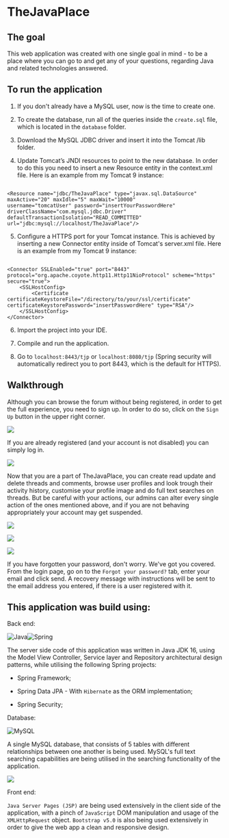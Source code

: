 

# TheJavaPlace

  

## The goal

This web application was created with one single goal in mind - to be a place where you can go to and get any of your questions, regarding Java and related technologies answered.

  

## To run the application

1. If you don't already have a MySQL user, now is the time to create one.

2. To create the database, run all of the queries inside the `create.sql` file, which is located in the `database` folder.

3. Download the MySQL JDBC driver and insert it into the Tomcat /lib folder.

4. Update Tomcat’s JNDI resources to point to the new database. In order to do this you need to insert a new Resource entity in the context.xml file. Here is an example from my Tomcat 9 instance:

```

<Resource name="jdbc/TheJavaPlace" type="javax.sql.DataSource"
maxActive="20" maxIdle="5" maxWait="10000"
username="tomcatUser" password="insertYourPasswordHere"
driverClassName="com.mysql.jdbc.Driver"
defaultTransactionIsolation="READ_COMMITTED"
url="jdbc:mysql://localhost/TheJavaPlace"/>

```

5. Configure a HTTPS port for your Tomcat instance. This is achieved by inserting a new Connector entity inside of Tomcat's server.xml file. Here is an example from my Tomcat 9 instance:

```

<Connector SSLEnabled="true" port="8443" protocol="org.apache.coyote.http11.Http11NioProtocol" scheme="https" secure="true">
	<SSLHostConfig>
		<Certificate certificateKeystoreFile="/directory/to/your/ssl/certificate" certificateKeystorePassword="insertPasswordHere" type="RSA"/>
	</SSLHostConfig>
</Connector>

```

  

6. Import the project into your IDE.

7. Compile and run the application.

8. Go to `localhost:8443/tjp` or `localhost:8080/tjp` (Spring security will automatically redirect you to port 8443, which is the default for HTTPS).

  

## Walkthrough

  

Although you can browse the forum without being registered, in order to get the full experience, you need to sign up. In order to do so, click on the `Sign Up` button in the upper right corner.

  
  

![](https://i.imgur.com/KDrgaXc.png)

  

If you are already registered (and your account is not disabled) you can simply log in.

  
  

![](https://i.imgur.com/gw0sWCf.png)

  

Now that you are a part of TheJavaPlace, you can create read update and delete threads and comments, browse user profiles and look trough their activity history, customise your profile image and do full text searches on threads. But be careful with your actions, our admins can alter every single action of the ones mentioned above, and if you are not behaving appropriately your account may get suspended.

  

![](https://i.imgur.com/hiZVWvM.png)

![](https://i.imgur.com/QMQTbBj.png)

![](https://i.imgur.com/9vN98HK.png)

  

If you have forgotten your password, don't worry. We've got you covered. From the login page, go on to the `Forgot your password?` tab, enter your email and click send. A recovery message with instructions will be sent to the email address you entered, if there is a user registered with it.

  

## This application was build using:

  

Back end:

  

![Java](https://img.shields.io/badge/java-%23ED8B00.svg?style=for-the-badge&logo=java&logoColor=white)![Spring](https://img.shields.io/badge/spring-%236DB33F.svg?style=for-the-badge&logo=spring&logoColor=white)

  

The server side code of this application was written in Java JDK 16, using the Model View Controller, Service layer and Repository architectural design patterns, while utilising the following Spring projects:

- Spring Framework;

- Spring Data JPA - With `Hibernate` as the ORM implementation;

- Spring Security;

  

Database:

  

![MySQL](https://img.shields.io/badge/mysql-%2300f.svg?style=for-the-badge&logo=mysql&logoColor=white)

  

A single MySQL database, that consists of 5 tables with different relationships between one another is being used. MySQL's full text searching capabilities are being utilised in the searching functionality of the application.

  
  
  

![](https://i.imgur.com/BfbdpSV.png)

  
  

Front end:

  

`Java Server Pages (JSP)` are being used extensively in the client side of the application, with a pinch of `JavaScript` DOM manipulation and usage of the `XMLHttpRequest` object. `Bootstrap v5.0` is also being used extensively in order to give the web app a clean and responsive design.